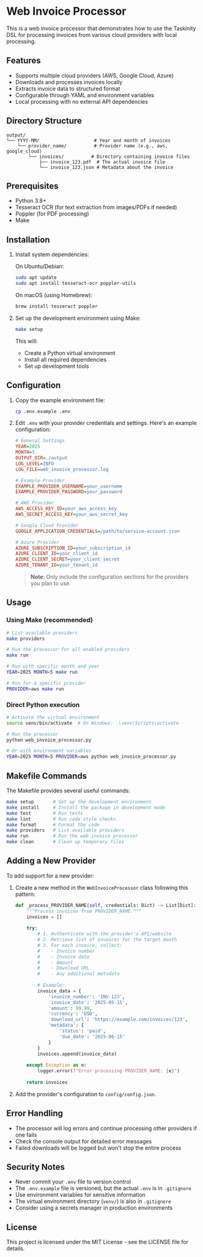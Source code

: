 # Web Invoice Processor

This is a web invoice processor that demonstrates how to use the Taskinity DSL for processing invoices from various cloud providers with local processing.

## Features

- Supports multiple cloud providers (AWS, Google Cloud, Azure)
- Downloads and processes invoices locally
- Extracts invoice data to structured format
- Configurable through YAML and environment variables
- Local processing with no external API dependencies

## Directory Structure

```
output/
└── YYYY-MM/                    # Year and month of invoices
    └── provider_name/          # Provider name (e.g., aws, google_cloud)
        └── invoices/          # Directory containing invoice files
            ├── invoice_123.pdf  # The actual invoice file
            └── invoice_123.json # Metadata about the invoice
```

## Prerequisites

- Python 3.8+
- Tesseract OCR (for text extraction from images/PDFs if needed)
- Poppler (for PDF processing)
- Make

## Installation

1. Install system dependencies:

   On Ubuntu/Debian:
   ```bash
   sudo apt update
   sudo apt install tesseract-ocr poppler-utils
   ```

   On macOS (using Homebrew):
   ```bash
   brew install tesseract poppler
   ```

2. Set up the development environment using Make:
   ```bash
   make setup
   ```
   
   This will:
   - Create a Python virtual environment
   - Install all required dependencies
   - Set up development tools

## Configuration

1. Copy the example environment file:
   ```bash
   cp .env.example .env
   ```

2. Edit `.env` with your provider credentials and settings. Here's an example configuration:
   ```ini
   # General Settings
   YEAR=2025
   MONTH=5
   OUTPUT_DIR=./output
   LOG_LEVEL=INFO
   LOG_FILE=web_invoice_processor.log
   
   # Example Provider
   EXAMPLE_PROVIDER_USERNAME=your_username
   EXAMPLE_PROVIDER_PASSWORD=your_password
   
   # AWS Provider
   AWS_ACCESS_KEY_ID=your_aws_access_key
   AWS_SECRET_ACCESS_KEY=your_aws_secret_key
   
   # Google Cloud Provider
   GOOGLE_APPLICATION_CREDENTIALS=/path/to/service-account.json
   
   # Azure Provider
   AZURE_SUBSCRIPTION_ID=your_subscription_id
   AZURE_CLIENT_ID=your_client_id
   AZURE_CLIENT_SECRET=your_client_secret
   AZURE_TENANT_ID=your_tenant_id
   ```
   
   > **Note**: Only include the configuration sections for the providers you plan to use.

## Usage

### Using Make (recommended)
```bash
# List available providers
make providers

# Run the processor for all enabled providers
make run

# Run with specific month and year
YEAR=2025 MONTH=5 make run

# Run for a specific provider
PROVIDER=aws make run
```

### Direct Python execution

```bash
# Activate the virtual environment
source venv/bin/activate  # On Windows: .\venv\Scripts\activate

# Run the processor
python web_invoice_processor.py

# Or with environment variables
YEAR=2025 MONTH=5 PROVIDER=aws python web_invoice_processor.py
```

## Makefile Commands

The Makefile provides several useful commands:

```bash
make setup       # Set up the development environment
make install     # Install the package in development mode
make test        # Run tests
make lint        # Run code style checks
make format      # Format the code
make providers   # List available providers
make run         # Run the web invoice processor
make clean       # Clean up temporary files
```

## Adding a New Provider

To add support for a new provider:

1. Create a new method in the `WebInvoiceProcessor` class following this pattern:
   ```python
   def _process_PROVIDER_NAME(self, credentials: Dict) -> List[Dict]:
       """Process invoices from PROVIDER_NAME."""
       invoices = []
       
       try:
           # 1. Authenticate with the provider's API/website
           # 2. Retrieve list of invoices for the target month
           # 3. For each invoice, collect:
           #    - Invoice number
           #    - Invoice date
           #    - Amount
           #    - Download URL
           #    - Any additional metadata
           
           # Example:
           invoice_data = {
               'invoice_number': 'INV-123',
               'invoice_date': '2025-05-15',
               'amount': 99.99,
               'currency': 'USD',
               'download_url': 'https://example.com/invoices/123',
               'metadata': {
                   'status': 'paid',
                   'due_date': '2025-06-15'
               }
           }
           invoices.append(invoice_data)
           
       except Exception as e:
           logger.error(f"Error processing PROVIDER_NAME: {e}")
       
       return invoices
   ```

2. Add the provider's configuration to `config/config.json`.

## Error Handling

- The processor will log errors and continue processing other providers if one fails
- Check the console output for detailed error messages
- Failed downloads will be logged but won't stop the entire process

## Security Notes

- Never commit your `.env` file to version control
- The `.env.example` file is versioned, but the actual `.env` is in `.gitignore`
- Use environment variables for sensitive information
- The virtual environment directory (`venv/`) is also in `.gitignore`
- Consider using a secrets manager in production environments

## License

This project is licensed under the MIT License - see the LICENSE file for details.
